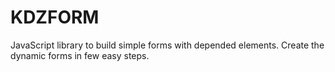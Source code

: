 # KDZFORM
JavaScript library to build simple forms with depended elements. Create the dynamic forms in few easy steps.



